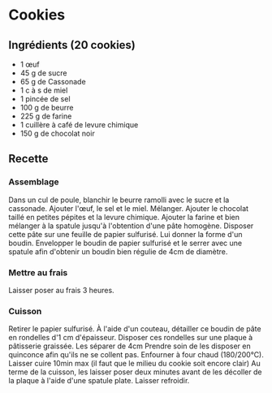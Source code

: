# Cookies
## Ingrédients (20 cookies)
- 1 œuf
- 45 g de sucre
- 65 g de Cassonade
- 1 c à s de miel
- 1 pincée de sel
- 100 g de beurre
- 225 g de farine
- 1 cuillère à café de levure chimique
- 150 g de chocolat noir 

## Recette
### Assemblage
Dans un cul de poule, blanchir le beurre ramolli avec le sucre et la cassonade.
Ajouter l'œuf, le sel et le miel. Mélanger.
Ajouter le chocolat taillé en petites pépites et la levure chimique.
Ajouter la farine et bien mélanger à la spatule jusqu'à l'obtention d'une pâte homogène.
Disposer cette pâte sur une feuille de papier sulfurisé. Lui donner la forme d'un boudin.
Envelopper le boudin de papier sulfurisé et le serrer avec une spatule afin d'obtenir un boudin bien régulie de 4cm de diamètre. 

### Mettre au frais
Laisser poser au frais 3 heures.

### Cuisson
Retirer le papier sulfurisé.
À l'aide d'un couteau, détailler ce boudin de pâte en rondelles d'1 cm d'épaisseur.
Disposer ces rondelles sur une plaque à pâtisserie graissée. Les séparer de 4cm Prendre soin de les disposer en quinconce afin qu'ils ne se collent pas.
Enfourner à four chaud (180/200°C).
Laisser cuire 10min max (il faut que le milieu du cookie soit encore clair)
Au terme de la cuisson, les laisser poser deux minutes avant de les décoller de la plaque à l'aide d'une spatule plate. Laisser refroidir.

